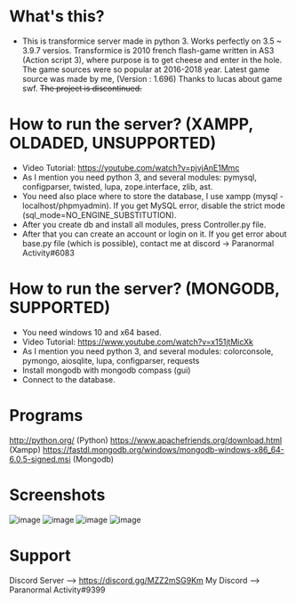 # What's this?
- This is transformice server made in python 3. Works perfectly on 3.5 ~ 3.9.7 versios.
Transformice is 2010 french flash-game written in AS3 (Action script 3), where purpose is to get cheese and enter in the hole. The game sources were so popular at 2016-2018 year. Latest game source was made by me, (Version : 1.696) Thanks to lucas about game swf. ~~The project is discontinued.~~

# How to run the server? (XAMPP, OLDADED, UNSUPPORTED)
- Video Tutorial: https://youtube.com/watch?v=pjvjAnE1Mmc
- As I mention you need python 3, and several modules: pymysql, configparser, twisted, lupa, zope.interface, zlib, ast.
- You need also place where to store the database, I use xampp (mysql - localhost/phpmyadmin).  If you get MySQL error, disable the strict mode (sql_mode=NO_ENGINE_SUBSTITUTION).
- After you create db and install all modules, press Controller.py file.
- After that you can create an account or login on it. If you get error about base.py file (which is possible), contact me at discord -> Paranormal Activity#6083

# How to run the server? (MONGODB, SUPPORTED)
- You need windows 10 and x64 based.
- Video Tutorial: https://www.youtube.com/watch?v=x151jtMicXk
- As I mention you need python 3, and several modules: colorconsole, pymongo, aiosqlite, lupa, configparser, requests
- Install mongodb with mongodb compass (gui)
- Connect to the database.

# Programs
http://python.org/ (Python)
https://www.apachefriends.org/download.html (Xampp)
https://fastdl.mongodb.org/windows/mongodb-windows-x86_64-6.0.5-signed.msi (Mongodb)

# Screenshots
![image](https://user-images.githubusercontent.com/69107484/208734507-b61e3611-6719-47d9-a314-fc8296f55025.png)
![image](https://user-images.githubusercontent.com/69107484/208734831-ebddf7b0-7a03-404e-a570-4ba36cdac718.png)
![image](https://user-images.githubusercontent.com/69107484/208734884-be5aa9e8-130d-43a2-8ef0-edb4d668bd14.png)
![image](https://user-images.githubusercontent.com/69107484/215431252-565219fd-4515-4d0b-9cf3-4183855ed063.png)

# Support
Discord Server --> https://discord.gg/MZZ2mSG9Km 
My Discord --> Paranormal Activity#9399
